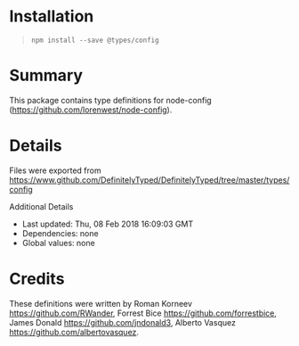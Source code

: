 # Installation
> `npm install --save @types/config`

# Summary
This package contains type definitions for node-config (https://github.com/lorenwest/node-config).

# Details
Files were exported from https://www.github.com/DefinitelyTyped/DefinitelyTyped/tree/master/types/config

Additional Details
 * Last updated: Thu, 08 Feb 2018 16:09:03 GMT
 * Dependencies: none
 * Global values: none

# Credits
These definitions were written by Roman Korneev <https://github.com/RWander>, Forrest Bice <https://github.com/forrestbice>, James Donald <https://github.com/jndonald3>, Alberto Vasquez <https://github.com/albertovasquez>.
